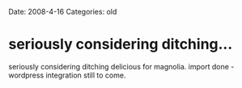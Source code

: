 Date: 2008-4-16
Categories: old

# seriously considering ditching...

seriously considering ditching delicious for magnolia. import done - wordpress integration still to come.
